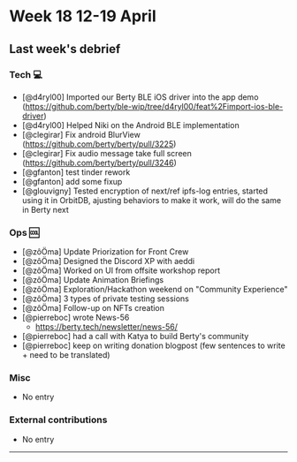 # Week 18 12-19 April

## Last week's debrief

### Tech :computer:

* [@d4ryl00] Imported our Berty BLE iOS driver into the app demo (https://github.com/berty/ble-wip/tree/d4ryl00/feat%2Fimport-ios-ble-driver)
* [@d4ryl00] Helped Niki on the Android BLE implementation
* [@clegirar] Fix android BlurView (https://github.com/berty/berty/pull/3225)
* [@clegirar] Fix audio message take full screen (https://github.com/berty/berty/pull/3246)
* [@gfanton] test tinder rework
* [@gfanton] add some fixup
* [@glouvigny] Tested encryption of next/ref ipfs-log entries, started using it in OrbitDB, ajusting behaviors to make it work, will do the same in Berty next

### Ops :cool:
* [@zôÖma] Update Priorization for Front Crew
* [@zôÖma] Designed the Discord XP with aeddi
* [@zôÖma] Worked on UI from offsite workshop report
* [@zôÖma] Update Animation Briefings 
* [@zôÖma] Exploration/Hackathon weekend on "Community Experience" 
* [@zôÖma] 3 types of private testing sessions
* [@zôÖma] Follow-up on NFTs creation
* [@pierreboc] wrote News-56
    * https://berty.tech/newsletter/news-56/
* [@pierreboc] had a call with Katya to build Berty's community
* [@pierreboc] keep on writing donation blogpost (few sentences to write + need to be translated)


### Misc

* No entry

### External contributions

* No entry

---
